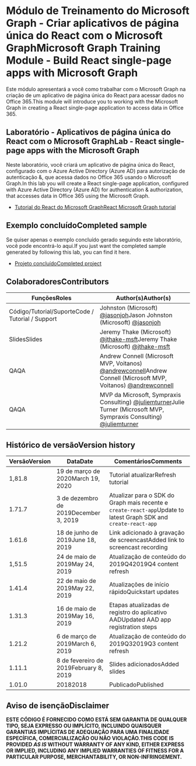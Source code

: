 # <a name="microsoft-graph-training-module---build-react-single-page-apps-with-microsoft-graph"></a><span data-ttu-id="c5e93-101">Módulo de Treinamento do Microsoft Graph - Criar aplicativos de página única do React com o Microsoft Graph</span><span class="sxs-lookup"><span data-stu-id="c5e93-101">Microsoft Graph Training Module - Build React single-page apps with Microsoft Graph</span></span>

<span data-ttu-id="c5e93-102">Este módulo apresentará a você como trabalhar com o Microsoft Graph na criação de um aplicativo de página única do React para acessar dados no Office 365.</span><span class="sxs-lookup"><span data-stu-id="c5e93-102">This module will introduce you to working with the Microsoft Graph in creating a React single-page application to access data in Office 365.</span></span>

## <a name="lab---react-single-page-apps-with-the-microsoft-graph"></a><span data-ttu-id="c5e93-103">Laboratório - Aplicativos de página única do React com o Microsoft Graph</span><span class="sxs-lookup"><span data-stu-id="c5e93-103">Lab - React single-page apps with the Microsoft Graph</span></span>

<span data-ttu-id="c5e93-104">Neste laboratório, você criará um aplicativo de página única do React, configurado com o Azure Active Directory (Azure AD) para autorização de autenticação &, que acessa dados no Office 365 usando o Microsoft Graph.</span><span class="sxs-lookup"><span data-stu-id="c5e93-104">In this lab you will create a React single-page application, configured with Azure Active Directory (Azure AD) for authentication & authorization, that accesses data in Office 365 using the Microsoft Graph.</span></span>

- [<span data-ttu-id="c5e93-105">Tutorial do React do Microsoft Graph</span><span class="sxs-lookup"><span data-stu-id="c5e93-105">React Microsoft Graph tutorial</span></span>](https://docs.microsoft.com/graph/training/react-tutorial)

## <a name="completed-sample"></a><span data-ttu-id="c5e93-106">Exemplo concluído</span><span class="sxs-lookup"><span data-stu-id="c5e93-106">Completed sample</span></span>

<span data-ttu-id="c5e93-107">Se quiser apenas o exemplo concluído gerado seguindo este laboratório, você pode encontrá-lo aqui.</span><span class="sxs-lookup"><span data-stu-id="c5e93-107">If you just want the completed sample generated by following this lab, you can find it here.</span></span>

- [<span data-ttu-id="c5e93-108">Projeto concluído</span><span class="sxs-lookup"><span data-stu-id="c5e93-108">Completed project</span></span>](demo)

## <a name="contributors"></a><span data-ttu-id="c5e93-109">Colaboradores</span><span class="sxs-lookup"><span data-stu-id="c5e93-109">Contributors</span></span>

|           <span data-ttu-id="c5e93-110">Funções</span><span class="sxs-lookup"><span data-stu-id="c5e93-110">Roles</span></span>           |                                           <span data-ttu-id="c5e93-111">Author(s)</span><span class="sxs-lookup"><span data-stu-id="c5e93-111">Author(s)</span></span>                                           |
| ------------------------- | --------------------------------------------------------------------------------------------- |
| <span data-ttu-id="c5e93-112">Código/Tutorial/Suporte</span><span class="sxs-lookup"><span data-stu-id="c5e93-112">Code / Tutorial / Support</span></span> | <span data-ttu-id="c5e93-113">Johnston (Microsoft) [@jasonjoh](//github.com/jasonjoh)</span><span class="sxs-lookup"><span data-stu-id="c5e93-113">Jason Johnston (Microsoft) [@jasonjoh](//github.com/jasonjoh)</span></span>                                 |
| <span data-ttu-id="c5e93-114">Slides</span><span class="sxs-lookup"><span data-stu-id="c5e93-114">Slides</span></span>                    | <span data-ttu-id="c5e93-115">Jeremy Thake (Microsoft) [@jthake-msft](//github.com/jthake-msft)</span><span class="sxs-lookup"><span data-stu-id="c5e93-115">Jeremy Thake (Microsoft) [@jthake-msft](//github.com/jthake-msft)</span></span>                             |
| <span data-ttu-id="c5e93-116">QA</span><span class="sxs-lookup"><span data-stu-id="c5e93-116">QA</span></span>                        | <span data-ttu-id="c5e93-117">Andrew Connell (Microsoft MVP, Voitanos) [@andrewconnell](//github.com/andrewconnell)</span><span class="sxs-lookup"><span data-stu-id="c5e93-117">Andrew Connell (Microsoft MVP, Voitanos) [@andrewconnell](//github.com/andrewconnell)</span></span>         |
| <span data-ttu-id="c5e93-118">QA</span><span class="sxs-lookup"><span data-stu-id="c5e93-118">QA</span></span>                        | <span data-ttu-id="c5e93-119">MVP da Microsoft, Sympraxis Consulting) [@juliemturner](//github.com/juliemturner)</span><span class="sxs-lookup"><span data-stu-id="c5e93-119">Julie Turner (Microsoft MVP, Sympraxis Consulting) [@juliemturner](//github.com/juliemturner)</span></span> |

## <a name="version-history"></a><span data-ttu-id="c5e93-120">Histórico de versão</span><span class="sxs-lookup"><span data-stu-id="c5e93-120">Version history</span></span>

| <span data-ttu-id="c5e93-121">Versão</span><span class="sxs-lookup"><span data-stu-id="c5e93-121">Version</span></span> |       <span data-ttu-id="c5e93-122">Data</span><span class="sxs-lookup"><span data-stu-id="c5e93-122">Date</span></span>       |              <span data-ttu-id="c5e93-123">Comentários</span><span class="sxs-lookup"><span data-stu-id="c5e93-123">Comments</span></span>              |
| ------- | ---------------- | ---------------------------------- |
| <span data-ttu-id="c5e93-124">1,8</span><span class="sxs-lookup"><span data-stu-id="c5e93-124">1.8</span></span>     | <span data-ttu-id="c5e93-125">19 de março de 2020</span><span class="sxs-lookup"><span data-stu-id="c5e93-125">March 19, 2020</span></span>   | <span data-ttu-id="c5e93-126">Tutorial atualizar</span><span class="sxs-lookup"><span data-stu-id="c5e93-126">Refresh tutorial</span></span>                   |
| <span data-ttu-id="c5e93-127">1.7</span><span class="sxs-lookup"><span data-stu-id="c5e93-127">1.7</span></span>     | <span data-ttu-id="c5e93-128">3 de dezembro de 2019</span><span class="sxs-lookup"><span data-stu-id="c5e93-128">December 3, 2019</span></span> | <span data-ttu-id="c5e93-129">Atualizar para o SDK do Graph mais recente e `create-react-app`</span><span class="sxs-lookup"><span data-stu-id="c5e93-129">Update to latest Graph SDK and `create-react-app`</span></span> |
| <span data-ttu-id="c5e93-130">1.6</span><span class="sxs-lookup"><span data-stu-id="c5e93-130">1.6</span></span>     | <span data-ttu-id="c5e93-131">18 de junho de 2019</span><span class="sxs-lookup"><span data-stu-id="c5e93-131">June 18, 2019</span></span>    | <span data-ttu-id="c5e93-132">Link adicionado à gravação de screencast</span><span class="sxs-lookup"><span data-stu-id="c5e93-132">Added link to screencast recording</span></span> |
| <span data-ttu-id="c5e93-133">1,5</span><span class="sxs-lookup"><span data-stu-id="c5e93-133">1.5</span></span>     | <span data-ttu-id="c5e93-134">24 de maio de 2019</span><span class="sxs-lookup"><span data-stu-id="c5e93-134">May 24, 2019</span></span>     | <span data-ttu-id="c5e93-135">Atualização de conteúdo do 2019Q4</span><span class="sxs-lookup"><span data-stu-id="c5e93-135">2019Q4 content refresh</span></span>             |
| <span data-ttu-id="c5e93-136">1.4</span><span class="sxs-lookup"><span data-stu-id="c5e93-136">1.4</span></span>     | <span data-ttu-id="c5e93-137">22 de maio de 2019</span><span class="sxs-lookup"><span data-stu-id="c5e93-137">May 22, 2019</span></span>     | <span data-ttu-id="c5e93-138">Atualizações de início rápido</span><span class="sxs-lookup"><span data-stu-id="c5e93-138">Quickstart updates</span></span>                 |
| <span data-ttu-id="c5e93-139">1.3</span><span class="sxs-lookup"><span data-stu-id="c5e93-139">1.3</span></span>     | <span data-ttu-id="c5e93-140">16 de maio de 2019</span><span class="sxs-lookup"><span data-stu-id="c5e93-140">May 16, 2019</span></span>     | <span data-ttu-id="c5e93-141">Etapas atualizadas de registro do aplicativo AAD</span><span class="sxs-lookup"><span data-stu-id="c5e93-141">Updated AAD app registration steps</span></span> |
| <span data-ttu-id="c5e93-142">1.2</span><span class="sxs-lookup"><span data-stu-id="c5e93-142">1.2</span></span>     | <span data-ttu-id="c5e93-143">6 de março de 2019</span><span class="sxs-lookup"><span data-stu-id="c5e93-143">March 6, 2019</span></span>    | <span data-ttu-id="c5e93-144">Atualização de conteúdo do 2019Q3</span><span class="sxs-lookup"><span data-stu-id="c5e93-144">2019Q3 content refresh</span></span>             |
| <span data-ttu-id="c5e93-145">1.1</span><span class="sxs-lookup"><span data-stu-id="c5e93-145">1.1</span></span>     | <span data-ttu-id="c5e93-146">8 de fevereiro de 2019</span><span class="sxs-lookup"><span data-stu-id="c5e93-146">February 8, 2019</span></span> | <span data-ttu-id="c5e93-147">Slides adicionados</span><span class="sxs-lookup"><span data-stu-id="c5e93-147">Added slides</span></span>                       |
| <span data-ttu-id="c5e93-148">1.0</span><span class="sxs-lookup"><span data-stu-id="c5e93-148">1.0</span></span>     | <span data-ttu-id="c5e93-149">2018</span><span class="sxs-lookup"><span data-stu-id="c5e93-149">2018</span></span>             | <span data-ttu-id="c5e93-150">Publicado</span><span class="sxs-lookup"><span data-stu-id="c5e93-150">Published</span></span>                          |

## <a name="disclaimer"></a><span data-ttu-id="c5e93-151">Aviso de isenção</span><span class="sxs-lookup"><span data-stu-id="c5e93-151">Disclaimer</span></span>

<span data-ttu-id="c5e93-152">**ESTE CÓDIGO  É FORNECIDO COMO ESTÁ SEM GARANTIA DE QUALQUER TIPO, SEJA EXPRESSO OU IMPLÍCITO, INCLUINDO QUAISQUER GARANTIAS IMPLÍCITAS DE ADEQUAÇÃO PARA UMA FINALIDADE ESPECÍFICA, COMERCIALIZAÇÃO OU NÃO VIOLAÇÃO.**</span><span class="sxs-lookup"><span data-stu-id="c5e93-152">**THIS CODE IS PROVIDED *AS IS* WITHOUT WARRANTY OF ANY KIND, EITHER EXPRESS OR IMPLIED, INCLUDING ANY IMPLIED WARRANTIES OF FITNESS FOR A PARTICULAR PURPOSE, MERCHANTABILITY, OR NON-INFRINGEMENT.**</span></span>
